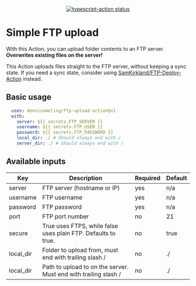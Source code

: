<p align="center">
  <a href="https://github.com/actions/typescript-action/actions"><img alt="typescript-action status" src="https://github.com/actions/typescript-action/workflows/build-test/badge.svg"></a>
</p>

# Simple FTP upload

With this Action, you can upload folder contents to an FTP server. **Overwrites existing files on the server!**

This Action uploads files straight to the FTP server, without keeping a sync state. If you need a sync state, consider using [SamKirkland/FTP-Deploy-Action](https://github.com/marketplace/actions/ftp-deploy) instead.

## Basic usage

```YAML
  uses: dennisameling/ftp-upload-action@v1
  with:
    server: ${{ secrets.FTP_SERVER }}
    username: ${{ secrets.FTP_USER }}
    password: ${{ secrets.FTP_PASSWORD }}
    local_dir: ./ # Should always end with /
    server_dir: ./ # Should always end with /
```

## Available inputs

| Key | Description | Required | Default |
| --- | --- | --- | --- |
| server | FTP server (hostname or IP) | yes | n/a |
| username | FTP username | yes | n/a |
| password | FTP password | yes | n/a |
| port | FTP port number | no | 21 |
| secure | True uses FTPS, while false uses plain FTP. Defaults to true. | no | true |
| local_dir | Folder to upload from, must end with trailing slash / | no | ./ |
| local_dir | Path to upload to on the server. Must end with trailing slash / | no | ./ |
